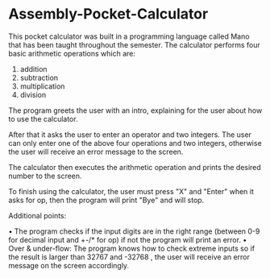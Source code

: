 # Assembly-Pocket-Calculator
This pocket calculator was built in a programming language called Mano that has been taught throughout the semester.
The calculator performs four basic arithmetic operations which are:
1. addition
2. subtraction
3. multiplication
4. division

The program greets the user with an intro, explaining for the user about how to use the calculator.

After that it asks the user to enter an operator and two integers. The user can only enter one of the above four operations and two integers, otherwise the user will receive an error message to the screen.

The calculator then executes the arithmetic operation and prints the desired number to the screen.

To finish using the calculator, the user must press "X" and "Enter" when it asks for op, then the program will print "Bye" and will stop.

Additional points:

•	The program checks if the input digits are in the right range (between 0-9 for decimal input and +-/* for op) if not the program will print an error. 
•	Over & under-flow: The program knows how to check extreme inputs so if the result is larger than 32767 and -32768 , the user will receive an error message on the screen accordingly.

